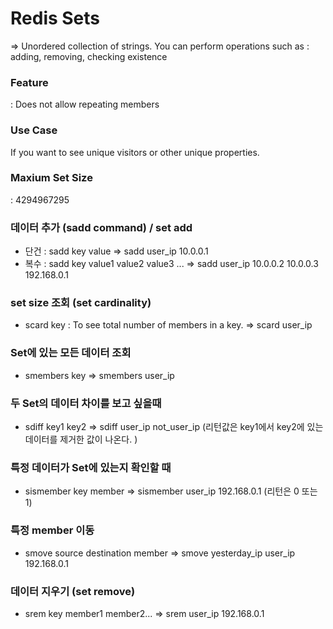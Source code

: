 # Redis Sets

=> Unordered collection of strings. You can perform operations such as : adding, removing, checking existence

### Feature 

: Does not allow repeating members

### Use Case 

If you want to see unique visitors or other unique properties.

### Maxium Set Size

: 4294967295

### 데이터 추가 (sadd command) / set add 

- 단건 : sadd key value =>  sadd user_ip 10.0.0.1
- 복수 : sadd key value1 value2 value3 ... => sadd user_ip 10.0.0.2 10.0.0.3 192.168.0.1

### set size 조회 (set cardinality)

- scard key : To see total number of members in a key. => scard user_ip

### Set에 있는 모든 데이터 조회

- smembers key => smembers user_ip

### 두 Set의 데이터 차이를 보고 싶을때

- sdiff key1 key2 => sdiff user_ip not_user_ip  (리턴값은 key1에서 key2에 있는 데이터를 제거한 값이 나온다. )

### 특정 데이터가 Set에 있는지 확인할 때

- sismember key member => sismember user_ip 192.168.0.1 (리턴은 0 또는 1)

### 특정 member 이동 

- smove source destination member => smove yesterday_ip user_ip 192.168.0.1

### 데이터 지우기 (set remove)

- srem key member1 member2... => srem user_ip 192.168.0.1 